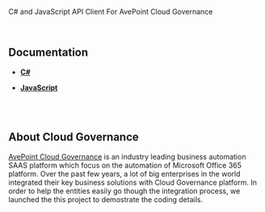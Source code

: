 C# and JavaScript API Client For AvePoint Cloud Governance

<br/>

## Documentation

*  [**C#**](https://github.com/AvePoint/cloud-governance-client/tree/master/csharp-netstandard)

*  [**JavaScript**](https://github.com/AvePoint/cloud-governance-client/tree/master/javascript_promise)

<br/><br/>
## About Cloud Governance 

[AvePoint Cloud Governance](https://www.avepointonlineservices.com) is an industry leading business automation SAAS platform which focus on the automation of Microsoft Office 365 platform. Over the past few years, a lot of big enterprises in the world integrated their key business solutions with Cloud Governance platform. In order to help the entities easily go though the integration process, we launched the this  project to demostrate the coding details. 

